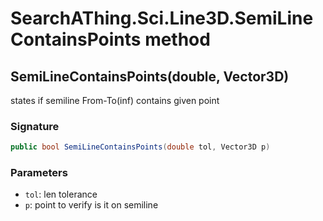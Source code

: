 # SearchAThing.Sci.Line3D.SemiLineContainsPoints method
## SemiLineContainsPoints(double, Vector3D)
states if semiline From-To(inf) contains given point

### Signature
```csharp
public bool SemiLineContainsPoints(double tol, Vector3D p)
```
### Parameters
- `tol`: len tolerance
- `p`: point to verify is it on semiline

